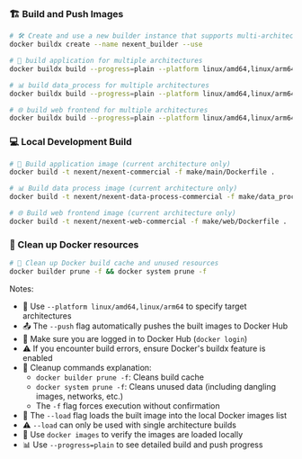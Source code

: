 ### 🏗️ Build and Push Images

```bash
# 🛠️ Create and use a new builder instance that supports multi-architecture builds
docker buildx create --name nexent_builder --use

# 🚀 build application for multiple architectures
docker buildx build --progress=plain --platform linux/amd64,linux/arm64 -t nexent/nexent -f make/main/Dockerfile . --push

# 📊 build data_process for multiple architectures
docker buildx build --progress=plain --platform linux/amd64,linux/arm64 -t nexent/nexent-data-process -f make/data_process/Dockerfile . --push

# 🌐 build web frontend for multiple architectures
docker buildx build --progress=plain --platform linux/amd64,linux/arm64 -t nexent/nexent-web -f make/web/Dockerfile . --push
```

### 💻 Local Development Build

```bash
# 🚀 Build application image (current architecture only)
docker build -t nexent/nexent-commercial -f make/main/Dockerfile .

# 📊 Build data process image (current architecture only)
docker build -t nexent/nexent-data-process-commercial -f make/data_process/Dockerfile .

# 🌐 Build web frontend image (current architecture only)
docker build -t nexent/nexent-web-commercial -f make/web/Dockerfile .
```

### 🧹 Clean up Docker resources

```bash
# 🧼 Clean up Docker build cache and unused resources
docker builder prune -f && docker system prune -f
```

Notes:
- 🔧 Use `--platform linux/amd64,linux/arm64` to specify target architectures
- 📤 The `--push` flag automatically pushes the built images to Docker Hub
- 🔑 Make sure you are logged in to Docker Hub (`docker login`)
- ⚠️ If you encounter build errors, ensure Docker's buildx feature is enabled
- 🧹 Cleanup commands explanation:
  - `docker builder prune -f`: Cleans build cache
  - `docker system prune -f`: Cleans unused data (including dangling images, networks, etc.)
  - The `-f` flag forces execution without confirmation
- 🔧 The `--load` flag loads the built image into the local Docker images list
- ⚠️ `--load` can only be used with single architecture builds
- 📝 Use `docker images` to verify the images are loaded locally
- 📊 Use `--progress=plain` to see detailed build and push progress